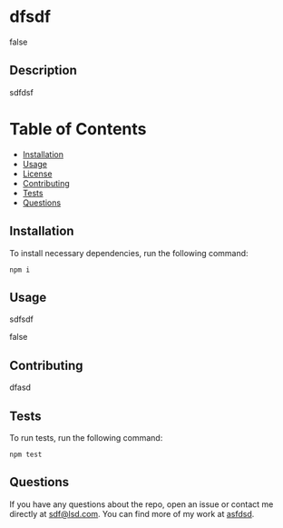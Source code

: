 # dfsdf

false


## Description
sdfdsf

# Table of Contents
* [Installation](#installation)
* [Usage](#usage)
* [License](#license)
* [Contributing](#contributing)
* [Tests](#tests)
* [Questions](#questions)

## Installation
To install necessary dependencies, run the following command:
```
npm i
```

## Usage
sdfsdf

false

## Contributing
dfasd

## Tests
To run tests, run the following command:
```
npm test
```

## Questions
If you have any questions about the repo, open an issue or contact me directly at sdf@lsd.com.
You can find more of my work at [asfdsd](https://www.github.com/asfdsd).
